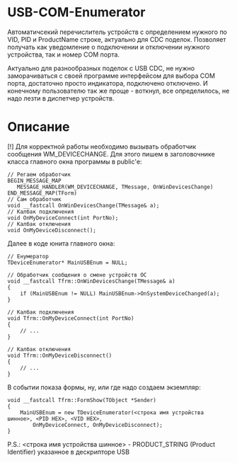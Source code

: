 # USB-COM-Enumerator

Автоматичсекий перечислитель устройств с определением нужного по VID, PID и ProductName строке, актуально для CDC поделок. Позволяет получать как уведомление о подключении и отключении нужного устройства, так и номер COM порта.

Актуально для разнообразных поделок с USB CDC, не нужно заморачиваться с своей программе интерфейсом для выбора COM порта, достаточно просто индикатора, подключено отключено. И конечному пользователю так же проще - воткнул, все определилось, не надо лезти в диспетчер устройств.

# Описание

[!] Для корректной работы необходимо вызывать обработчик сообщения WM_DEVICECHANGE.
Для этого пишем в заголовочнике класса главного окна программы в public'е:

	// Регаем обработчик
	BEGIN_MESSAGE_MAP
	   MESSAGE_HANDLER(WM_DEVICECHANGE, TMessage, OnWinDevicesChange)
	END_MESSAGE_MAP(TForm)
	// Сам обработчик
	void __fastcall OnWinDevicesChange(TMessage& a);
	// Калбак подключения
	void OnMyDeviceConnect(int PortNo);
	// Калбак отключения
	void OnMyDeviceDisconnect();


Далее в коде юнита главного окна:

    // Енумератор
	TDeviceEnumerator* MainUSBEnum = NULL;

	// Обработчик сообщения о смене устройств ОС
	void __fastcall Tfrm::OnWinDevicesChange(TMessage& a)
	{
		if (MainUSBEnum != NULL) MainUSBEnum->OnSystemDeviceChanged(a);
	}

	// Калбак подключения
	void Tfrm::OnMyDeviceConnect(int PortNo)
	{
		// ...
	}

	// Калбак отключения
	void Tfrm::OnMyDeviceDisconnect()
	{
		// ...
	}

В событии показа формы, ну, или где надо создаем экземпляр:

	void __fastcall Tfrm::FormShow(TObject *Sender)
	{
		MainUSBEnum = new TDeviceEnumerator(<строка имя устройства шинное>, <PID HEX>, <VID HEX>,
			OnMyDeviceConnect, OnMyDeviceDisconnect);
	}

P.S.: <строка имя устройства шинное> - PRODUCT_STRING (Product Identifier) указанное в дескрипторе USB
